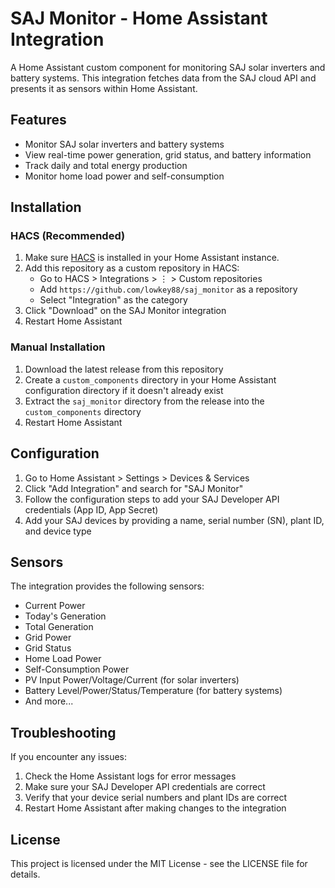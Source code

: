 # SAJ Monitor - Home Assistant Integration

A Home Assistant custom component for monitoring SAJ solar inverters and battery systems. This integration fetches data from the SAJ cloud API and presents it as sensors within Home Assistant.

## Features

- Monitor SAJ solar inverters and battery systems
- View real-time power generation, grid status, and battery information
- Track daily and total energy production
- Monitor home load power and self-consumption

## Installation

### HACS (Recommended)

1. Make sure [HACS](https://hacs.xyz/) is installed in your Home Assistant instance.
2. Add this repository as a custom repository in HACS:
   - Go to HACS > Integrations > ⋮ > Custom repositories
   - Add `https://github.com/lowkey88/saj_monitor` as a repository
   - Select "Integration" as the category
3. Click "Download" on the SAJ Monitor integration
4. Restart Home Assistant

### Manual Installation

1. Download the latest release from this repository
2. Create a `custom_components` directory in your Home Assistant configuration directory if it doesn't already exist
3. Extract the `saj_monitor` directory from the release into the `custom_components` directory
4. Restart Home Assistant

## Configuration

1. Go to Home Assistant > Settings > Devices & Services
2. Click "Add Integration" and search for "SAJ Monitor"
3. Follow the configuration steps to add your SAJ Developer API credentials (App ID, App Secret)
4. Add your SAJ devices by providing a name, serial number (SN), plant ID, and device type

## Sensors

The integration provides the following sensors:

- Current Power
- Today's Generation
- Total Generation
- Grid Power
- Grid Status
- Home Load Power
- Self-Consumption Power
- PV Input Power/Voltage/Current (for solar inverters)
- Battery Level/Power/Status/Temperature (for battery systems)
- And more...

## Troubleshooting

If you encounter any issues:

1. Check the Home Assistant logs for error messages
2. Make sure your SAJ Developer API credentials are correct
3. Verify that your device serial numbers and plant IDs are correct
4. Restart Home Assistant after making changes to the integration

## License

This project is licensed under the MIT License - see the LICENSE file for details.
